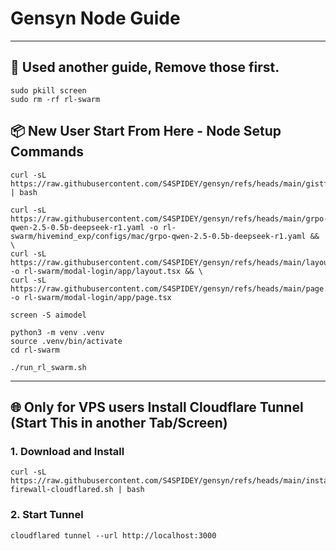 # Gensyn Node Guide


---

## 📍 Used another guide, Remove those first. 

```
sudo pkill screen
sudo rm -rf rl-swarm
```

## 📦 New User Start From Here - Node Setup Commands

```
curl -sL https://raw.githubusercontent.com/S4SPIDEY/gensyn/refs/heads/main/gistfile1.txt | bash
```
```
curl -sL https://raw.githubusercontent.com/S4SPIDEY/gensyn/refs/heads/main/grpo-qwen-2.5-0.5b-deepseek-r1.yaml -o rl-swarm/hivemind_exp/configs/mac/grpo-qwen-2.5-0.5b-deepseek-r1.yaml && \
curl -sL https://raw.githubusercontent.com/S4SPIDEY/gensyn/refs/heads/main/layout.tsx -o rl-swarm/modal-login/app/layout.tsx && \
curl -sL https://raw.githubusercontent.com/S4SPIDEY/gensyn/refs/heads/main/page.tsx -o rl-swarm/modal-login/app/page.tsx
```

```
screen -S aimodel
```

```
python3 -m venv .venv
source .venv/bin/activate
cd rl-swarm
```

```
./run_rl_swarm.sh
```

---

## 🌐 Only for VPS users Install Cloudflare Tunnel (Start This in another Tab/Screen) 

### 1. Download and Install 
```
curl -sL https://raw.githubusercontent.com/S4SPIDEY/gensyn/refs/heads/main/install-firewall-cloudflared.sh | bash
```

### 2. Start Tunnel
```
cloudflared tunnel --url http://localhost:3000
```
